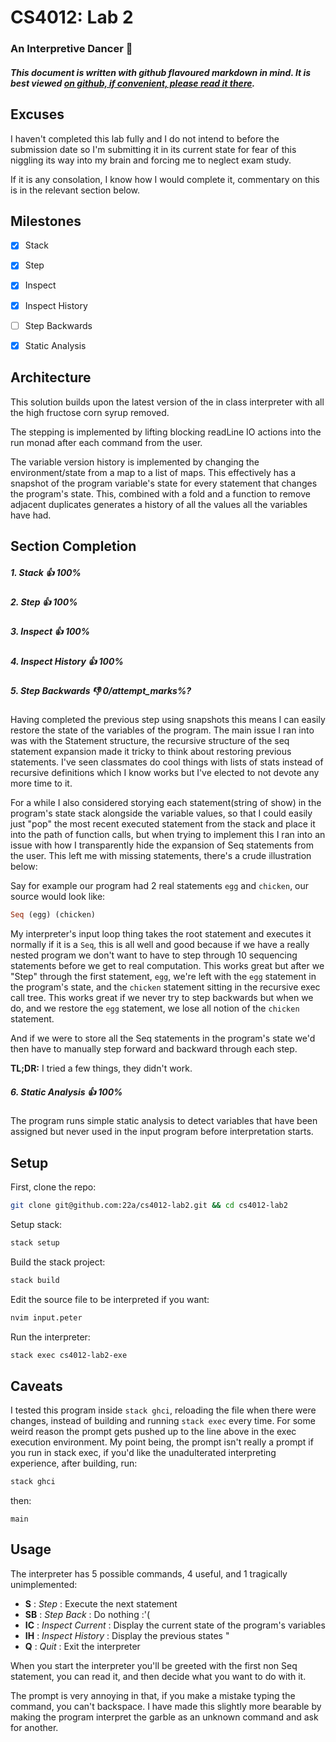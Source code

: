 # CS4012: Lab 2

### An Interpretive Dancer :dancer:

##### This document is written with github flavoured markdown in mind. It is best viewed [on github, if convenient, please read it there](https://github.com/22a/cs4012-lab2).


## Excuses
I haven't completed this lab fully and I do not intend to before the submission date so I'm submitting it in its current state for fear of this niggling its way into my brain and forcing me to neglect exam study.

If it is any consolation, I know how I would complete it, commentary on this is in the relevant section below.


## Milestones

- [x] Stack
- [x] Step
- [x] Inspect
- [x] Inspect History
- [ ] Step Backwards
- [x] Static Analysis


## Architecture
This solution builds upon the latest version of the in class interpreter with all the high fructose corn syrup removed.

The stepping is implemented by lifting blocking readLine IO actions into the run monad after each command from the user.

The variable version history is implemented by changing the environment/state from a map to a list of maps. This effectively has a snapshot of the program variable's state for every statement that changes the program's state. This, combined with a fold and a function to remove adjacent duplicates generates a history of all the values all the variables have had.


## Section Completion

##### 1. Stack :+1: 100%

##### 2. Step :+1: 100%

##### 3. Inspect :+1: 100%

##### 4. Inspect History :+1: 100%

##### 5. Step Backwards :-1: 0/attempt_marks%?
Having completed the previous step using snapshots this means I can easily restore the state of the variables of the program. The main issue I ran into was with the Statement structure, the recursive structure of the seq statement expansion made it tricky to think about restoring previous statements. I've seen classmates do cool things with lists of stats instead of recursive definitions which I know works but I've elected to not devote any more time to it.

For a while I also considered storying each statement(string of show) in the program's state stack alongside the variable values, so that I could easily just "pop" the most recent executed statement from the stack and place it into the path of function calls, but when trying to implement this I ran into an issue with how I transparently hide the expansion of Seq statements from the user. This left me with missing statements, there's a crude illustration below:

Say for example our program had 2 real statements `egg` and `chicken`, our source would look like:
```haskell
Seq (egg) (chicken)
```

My interpreter's input loop thing takes the root statement and executes it normally if it is a `Seq`, this is all well and good because if we have a really nested program we don't want to have to step through 10 sequencing statements before we get to real computation. This works great but after we "Step" through the first statement, `egg`, we're left with the `egg` statement in the program's state, and the `chicken` statement sitting in the recursive exec call tree. This works great if we never try to step backwards but when we do, and we restore the `egg` statement, we lose all notion of the `chicken` statement.

And if we were to store all the Seq statements in the program's state we'd then have to manually step forward and backward through each step.

**TL;DR:** I tried a few things, they didn't work.


##### 6. Static Analysis :+1: 100%
The program runs simple static analysis to detect variables that have been assigned but never used in the input program before interpretation starts.


## Setup

First, clone the repo:
```bash
git clone git@github.com:22a/cs4012-lab2.git && cd cs4012-lab2
```

Setup stack:
```bash
stack setup
```

Build the stack project:
```bash
stack build
```

Edit the source file to be interpreted if you want:
```bash
nvim input.peter
```

Run the interpreter:
```bash
stack exec cs4012-lab2-exe
```

## Caveats
I tested this program inside `stack ghci`, reloading the file when there were changes, instead of building and running `stack exec` every time. For some weird reason the prompt gets pushed up to the line above in the exec execution environment. My point being, the prompt isn't really a prompt if you run in stack exec, if you'd like the unadulterated interpreting experience, after building, run:

```bash
stack ghci
```
then:
```
main
```

## Usage
 The interpreter has 5 possible commands, 4 useful, and 1 tragically unimplemented:
 * **S** : *Step* : Execute the next statement
 * **SB** : *Step Back* : Do nothing :'(
 * **IC** : *Inspect Current* : Display the current state of the program's variables
 * **IH** : *Inspect History* : Display the previous states "
 * **Q** : *Quit* : Exit the interpreter

When you start the interpreter you'll be greeted with the first non Seq statement, you can read it, and then decide what you want to do with it.

The prompt is very annoying in that, if you make a mistake typing the command, you can't backspace. I have made this slightly more bearable by making the program interpret the garble as an unknown command and ask for another.
